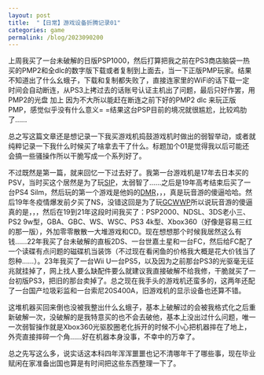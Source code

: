 ```yaml
---
layout: post
title:  "【日常】游戏设备折腾记录01"
categories: game
permalink: /blog/2023090200
---
```


上周我买了一台未破解的日版PSP1000，然后打算把我之前在PS3商店脑袋一热买的PMP2和全dlc的数字版下载或者复制到上面去，当一下正版PMP玩家。结果不知道出了什么幺蛾子，下载和复制都失败了，直接连家里的WiFi的话下载一定时间会自动断连，从PS3上拷过去的话账号认证主机出了问题，最后只好作罢，用PMP2的光盘 加上 因为不大所以能赶在断连之前下好的PMP2 dlc 来玩正版PMP，感觉似乎没有什么意义= =结果这台PSP目前的境况就很尴尬，比较鸡肋了……

总之写这篇文章还是想记录一下我买游戏机捣鼓游戏机时做出的弱智举动，或者就纯粹记录一下我什么时候买了啥拿去干了什么。标题加个01是觉得我以后可能还会搞一些骚操作所以干脆写成一个系列好了。

不过既然是第一篇，就来回忆一下过去好了。我第一台游戏机是17年去日本买的PSV，当时买这个居然是为了玩[SIP](https://bangumi.tv/subject/75992)，太弱智了……之后是19年高考结束后买了一台PS4 Silm，然后玩的第一个游戏是他妈的[DMR](https://bangumi.tv/subject/75992)，，，真是玩音游的傻逼哈哈。然后19年冬疫情爆发前夕买了NS，没错这回是为了玩[GCWWP](https://bangumi.tv/subject/299988)所以说玩音游的傻逼真的是，，，然后在19到21年这段时间我买了：PSP2000、NDSL、3DS老小三、PS2 9w型，GBA、GBC、WS、WSC、PS3 4k型、Xbox360（好像是容易三红的那一版），外加零零散散一大堆游戏和CD。现在想想那个时候我居然这么有钱……22年我买了台未破解的直板2DS、一台世嘉土星和一台FC，然后给FC配了一个读碟有点问题的磁碟机当装饰（不过现在看闲鱼的价格我大概是花大价钱当了怨种……）。23年我买了一台Wii U一台PS5，以及因为之前那台PS3的光驱毫无征兆就挂掉了，网上找人要么缺配件要么就建议我直接破解不给我修，干脆就买了一台初版PS3，把旧的那台卖掉了。总之现在我手头的游戏机还蛮多的，这两年还配了一台国产垃圾彩监和一台索尼20S400A，旧游戏机的显示设备也还算不错。

这堆机器买回来倒也没被我整出什么幺蛾子，基本上破解过的会被我格式化之后重新破解一次，没破解的是我特意买的也不会去破他，基本上没出过什么问题，唯一一次弱智操作就是Xbox360光驱胶圈老化拆开的时候不小心把机器摔在了地上，外壳直接摔碎一个角……好在机器本身没事，不幸中的万幸了。

总之先写这么多，说实话这本科四年浑浑噩噩也记不清哪年干了哪些事，现在毕业赋闲在家准备出国也算是有时间把这些东西整理一下了。
